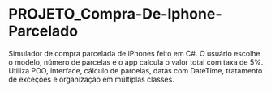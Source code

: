 # PROJETO_Compra-De-Iphone-Parcelado
Simulador de compra parcelada de iPhones feito em C#. O usuário escolhe o modelo, número de parcelas e o app calcula o valor total com taxa de 5%. Utiliza POO, interface, cálculo de parcelas, datas com DateTime, tratamento de exceções e organização em múltiplas classes.
